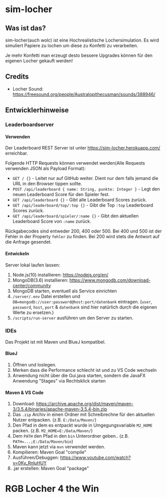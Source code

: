 # sim-locher

## Was ist das?

sim-locher(auch wolc) ist eine Hochrealistische Lochersimulation. Es wird simuliert Papiere zu lochen um diese zu Konfetti zu verarbeiten.

Je mehr Konfetti man erzeugt desto bessere Upgrades können für den eigenen Locher gekauft werden!

## Credits

* Locher Sound: https://freesound.org/people/Australopithecusman/sounds/388946/

## Entwicklerhinweise

### Leaderboardserver

#### Verwenden

Der Leaderboard REST Server ist unter https://sim-locher.herokuapp.com/ erreichbar.

Folgende HTTP Requests können verwendet werden(Alle Requests verwenden JSON als Payload Format):

 * `GET / {}` - Leitet nur auf GitHub weiter. Dient nur dem falls jemand die URL in den Browser tippen sollte.
 * `POST /api/leaderboard { name: String, punkte: Integer }` - Legt den neuen Leaderboard Score für den Spieler fest.
 * `GET /api/leaderboard {}` - Gibt alle Leaderboard Scores zurück.
 * `GET /api/leaderboard/top/:top {}` - Gibt die Top `:top` Leaderboard Scores zurück.
 * `GET /api/leaderboard/spieler/:name {}` - Gibt den aktuellen Leaderboard Score von `:name` zurück.

Rückgabecodes sind entweder 200, 400 oder 500. Bei 400 und 500 ist der Fehler in der Property `fehler` zu finden.
Bei 200 wird stets die Antwort auf die Anfrage gesendet.

#### Entwickeln

Server lokal laufen lassen: 

1. Node.js(10) installieren: https://nodejs.org/en/
2. MongoDB(3.6) installieren: https://www.mongodb.com/download-center/community
3. MongoDB starten, eventuell als Service einrichten
4. `/server/.env` Datei erstellen und `DB=mongodb://user:password@host:port/datenbank` eintragen. (`user`, `password`, `host`, `port` & `datenbank` sind hier natürlich durch die eigenen Werte zu ersetzen.)
5. `/scripts/run-server` ausführen um den Server zu starten.

### IDEs

Das Projekt ist mit Maven und BlueJ kompatibel.

#### BlueJ

1. Öffnen und loslegen.
2. Merken dass die Performance schlecht ist und zu VS Code wechseln
3. Anwendung nicht über die Gui.java starten, sondern die JavaFX Anwendung "Stages" via Rechtsklick starten

#### Maven & VS Code

1. Download: https://archive.apache.org/dist/maven/maven-3/3.5.4/binaries/apache-maven-3.5.4-bin.zip
2. Das `.zip` Archiv in einen Ordner mit Schreibrechne für den aktuellen Nutzer entpacken. (z.B. `E:/Data/Maven/`)
3. Den Pfad in dem es entpackt wurde in Umgegungsvariable `M2_HOME` packen. (z.B. `M2_HOME=E:/Data/Maven/`)
4. Dem `PATH` den Pfad in den `bin` Unterordner geben.. (z.B. `PATH=...;E:/Data/Maven/bin`)
5. Maven kann jetzt via `mvn` verwendet werden.
6. Kompilieren: Maven Goal "compile"
7. Ausführen/Debuggen: https://www.youtube.com/watch?v=0Ky_RnluHUY
8. .jar erstellen: Maven Goal "package"


 
# RGB Locher 4 the Win
